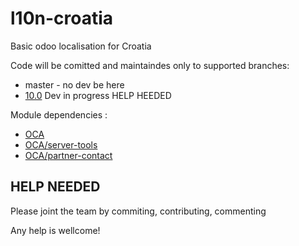 # l10n-croatia
Basic odoo localisation for Croatia

Code will be comitted and maintaindes only to supported branches:

- master - no dev be here
- [10.0](https://github.com/Odoo-Hrvatska/l10n-croatia/tree/10.0) Dev in progress HELP HEEDED


  
Module dependencies :
- [OCA](https://github.com/OCA)
- [OCA/server-tools](https://github.com/OCA/server-tools/tree/10.0)
- [OCA/partner-contact](https://github.com/OCA/partner-contact/tree/10.0)

 
HELP NEEDED
-----------
Please joint the team by commiting, contributing, commenting

Any help is wellcome!
